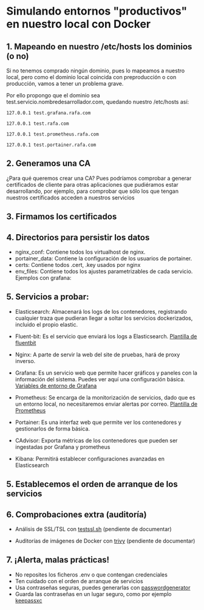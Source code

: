 # Simulando entornos "productivos" en nuestro local con Docker

## 1. Mapeando en nuestro /etc/hosts los dominios (o no)
Si no tenemos comprado ningún dominio, pues lo mapeamos a nuestro local, pero como el dominio local coincida con preproducción o con producción, vamos a tener un problema grave.

Por ello propongo que el dominio sea test.servicio.nombredesarrollador.com, quedando nuestro /etc/hosts así:

    127.0.0.1 test.grafana.rafa.com

    127.0.0.1 test.rafa.com

    127.0.0.1 test.prometheus.rafa.com

    127.0.0.1 test.portainer.rafa.com

## 2. Generamos una CA
¿Para qué queremos crear una CA? Pues podríamos comprobar a generar certificados de cliente para otras aplicaciones que pudiéramos estar desarrollando, por ejemplo, para comprobar que sólo los que tengan nuestros certificados acceden a nuestros servicios

## 3. Firmamos los certificados

## 4. Directorios para persistir los datos
- nginx_conf: Contiene todos los virtualhost de nginx.
- portainer_data: Contiene la configuración de los usuarios de portainer.
- certs: Contiene todos .cert, .key usados por nginx
- env_files: Contiene todos los ajustes parametrizables de cada servicio. Ejemplos con grafana:


## 5. Servicios a probar:
- Elasticsearch: Almacenará los logs de los contenedores, registrando cualquier traza que pudieran llegar a soltar los servicios dockerizados, incluido el propio elastic.

- Fluent-bit: Es el servicio que enviará los logs a Elasticsearch. [Plantilla de fluentbit](docs/fluet-bit.md)

- Nginx: A parte de servir la web del site de pruebas, hará de proxy inverso.

- Grafana: Es un servicio web que permite hacer gráficos y paneles con la información del sistema. Puedes ver aquí una    configuración básica. [Variables de entorno de Grafana](docs/grafana.md)

- Prometheus: Se encarga de la monitorización de servicios, dado que es un entorno local, no necesitaremos enviar alertas por correo. [Plantilla de Prometheus](docs/prometheus.md)

- Portainer: Es una interfaz web que permite ver los contenedores y gestionarlos de forma básica.

- CAdvisor: Exporta métricas de los contenedores que pueden ser ingestadas por Grafana y prometheus

- Kibana: Permitirá establecer configuraciones avanzadas en Elasticsearch

## 5. Establecemos el orden de arranque de los servicios

## 6. Comprobaciones extra (auditoría)
- Análisis de SSL/TSL con [testssl.sh](https://github.com/drwetter/testssl.sh)
    (pendiente de documentar)

- Auditorías de imágenes de Docker con [trivy](https://github.com/aquasecurity/trivy)
    (pendiente de documentar)

## 7. ¡Alerta, malas prácticas!
  - No reposites los ficheros .env o que contengan credenciales
  - Ten cuidado con el orden de arranque de servicios
  - Usa contraseñas seguras, puedes generarlas con [passwordgenerator](https://passwordsgenerator.net/)
  - Guarda las contraseñas en un lugar seguro, como por ejemplo [keepassxc](https://keepassxc.org/project/)